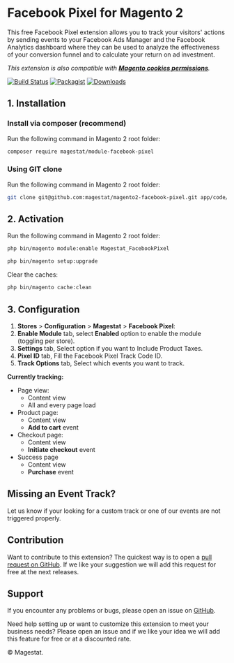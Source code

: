 # Facebook Pixel for Magento 2

This free Facebook Pixel extension allows you to track your visitors' actions by sending events to your Facebook Ads Manager and the Facebook Analytics dashboard where they can be used to analyze the effectiveness of your conversion funnel and to calculate your return on ad investment.

*This extension is also compatible with **[Magento cookies permissions](https://docs.magento.com/m2/ce/user_guide/stores/compliance-cookie-restriction-mode.html)**.*

[![Build Status](https://travis-ci.org/magestat/magento2-facebook-pixel.svg?branch=develop)](https://travis-ci.org/magestat/magento2-facebook-pixel) [![Packagist](https://img.shields.io/packagist/v/magestat/module-facebook-pixel.svg)](https://packagist.org/packages/magestat/module-facebook-pixel) [![Downloads](https://img.shields.io/packagist/dt/magestat/module-facebook-pixel.svg)](https://packagist.org/packages/magestat/module-facebook-pixel)

## 1. Installation

### Install via composer (recommend)

Run the following command in Magento 2 root folder:
```sh
composer require magestat/module-facebook-pixel
```

### Using GIT clone

Run the following command in Magento 2 root folder:
```sh
git clone git@github.com:magestat/magento2-facebook-pixel.git app/code/Magestat/FacebookPixel
```

## 2. Activation

Run the following command in Magento 2 root folder:
```sh
php bin/magento module:enable Magestat_FacebookPixel
```

```sh
php bin/magento setup:upgrade
```

Clear the caches:
```sh
php bin/magento cache:clean
```

## 3. Configuration

1. **Stores** > **Configuration** > **Magestat** > **Facebook Pixel**:
2. **Enable Module** tab, select **Enabled** option to enable the module (toggling per store).
3. **Settings** tab, Select option if you want to Include Product Taxes.
3. **Pixel ID** tab, Fill the Facebook Pixel Track Code ID.
4. **Track Options** tab, Select which events you want to track.

**Currently tracking:**
- Page view:
  - Content view
  - All and every page load
- Product page:
  - Content view
  - **Add to cart** event
- Checkout page:
  - Content view
  - **Initiate checkout** event
- Success page
  - Content view
  - **Purchase** event


## Missing an Event Track?

Let us know if your looking for a custom track or one of our events are not triggered properly.

## Contribution

Want to contribute to this extension? The quickest way is to open a [pull request on GitHub](https://help.github.com/articles/using-pull-requests).
If we like your suggestion we will add this request for free at the next releases.

## Support

If you encounter any problems or bugs, please open an issue on [GitHub](https://github.com/magestat/magento2-facebook-pixel/issues).

Need help setting up or want to customize this extension to meet your business needs? Please open an issue and if we like your idea we will add this feature for free or at a discounted rate.

© Magestat.
